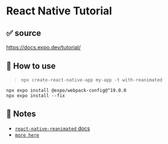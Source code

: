 # React Native Tutorial

## ✅ source
https://docs.expo.dev/tutorial/

## 🚀 How to use

> `npx create-react-native-app my-app -t with-reanimated`

```
npx expo install @expo/webpack-config@^19.0.0
npx expo install --fix
```

## 📝 Notes

- [`react-native-reanimated` docs](https://docs.swmansion.com/react-native-reanimated/)
- [`more here`](https://docs.expo.dev/tutorial/follow-up/)
